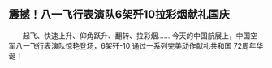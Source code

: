 ## 震撼！八一飞行表演队6架歼10拉彩烟献礼国庆
　　起飞、快速上升、仰角跃升、翻转、拉彩烟…… 今天的中国航展上，中国空军八一飞行表演队惊艳登场，6架歼-10 通过一系列完美动作献礼共和国 72周年华诞！

